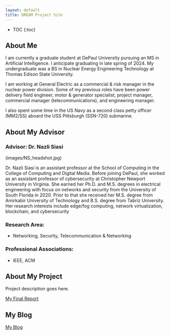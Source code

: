 ```yaml
---
layout: default
title: DREAM Project Site
---
```


* TOC
{:toc}

## About Me

I am currently a graduate student at DePaul University pursuing an MS in Artificial Intelligence. I anticipate graduating in late spring of 2024. My undergraduate was a BS in Nuclear Energy Engineering Technology at Thomas Edison State University. 

I am working at General Electric as a commercial & risk manager in the nuclear power division. Some of my previous roles have been power delivery field engineer, motor & generator specialist, project manager, commercial manager (telecommunications), and engineering manager.

I also spent some time in the US Navy as a second class petty officer (MM2/SS) aboard the USS Pittsburgh (SSN-720) submarine. 



## About My Advisor
### **Advisor: Dr. Nazli Siasi**
(images/NS_headshot.jpg)

Dr. Nazli Siasi is an assistant professor at the School of Computing in the College of Computing and Digital Media. Before joining DePaul, she worked as an assistant professor of cybersecurity at Christopher Newport University in Virginia. She earned her Ph.D. and M.S. degrees in electrical engineering with focus on networks and security from the University of South Florida in 2020. Prior to that she received her M.S. degree from Amirkabir University of Technology and B.S. degree from Tabriz University. Her research interests include edge/fog computing, network virtualization, blockchain, and cybersecurity

### **Research Area:**

  * Networking, Security, Telecommunication & Networking

### **Professional Associations:**

  * IEEE, ACM

## About My Project

Project description goes here.

[My Final Report](files/finalreport.pdf)

## My Blog

[My Blog](blog.html)
